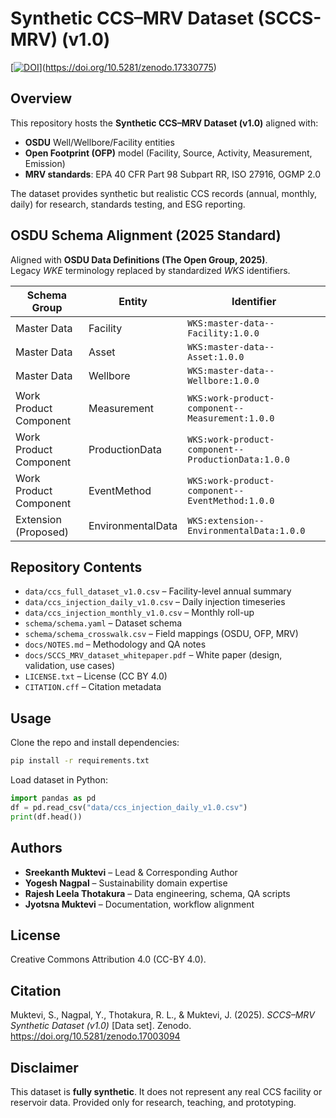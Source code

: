 # Synthetic CCS–MRV Dataset (SCCS-MRV) (v1.0)

[[![DOI](https://zenodo.org/badge/DOI/10.5281/zenodo.17003094.svg)](https://doi.org/10.5281/zenodo.17003094)](https://doi.org/10.5281/zenodo.17330775)

## Overview
This repository hosts the **Synthetic CCS–MRV Dataset (v1.0)** aligned with:
- **OSDU** Well/Wellbore/Facility entities
- **Open Footprint (OFP)** model (Facility, Source, Activity, Measurement, Emission)
- **MRV standards**: EPA 40 CFR Part 98 Subpart RR, ISO 27916, OGMP 2.0

The dataset provides synthetic but realistic CCS records (annual, monthly, daily) for research, standards testing, and ESG reporting.


## OSDU Schema Alignment (2025 Standard)
Aligned with **OSDU Data Definitions (The Open Group, 2025)**.  
Legacy *WKE* terminology replaced by standardized *WKS* identifiers.

| Schema Group | Entity | Identifier |
|---------------|---------|------------|
| Master Data | Facility | `WKS:master-data--Facility:1.0.0` |
| Master Data | Asset | `WKS:master-data--Asset:1.0.0` |
| Master Data | Wellbore | `WKS:master-data--Wellbore:1.0.0` |
| Work Product Component | Measurement | `WKS:work-product-component--Measurement:1.0.0` |
| Work Product Component | ProductionData | `WKS:work-product-component--ProductionData:1.0.0` |
| Work Product Component | EventMethod | `WKS:work-product-component--EventMethod:1.0.0` |
| Extension (Proposed) | EnvironmentalData | `WKS:extension--EnvironmentalData:1.0.0` |

## Repository Contents
- `data/ccs_full_dataset_v1.0.csv` – Facility-level annual summary
- `data/ccs_injection_daily_v1.0.csv` – Daily injection timeseries
- `data/ccs_injection_monthly_v1.0.csv` – Monthly roll-up
- `schema/schema.yaml` – Dataset schema
- `schema/schema_crosswalk.csv` – Field mappings (OSDU, OFP, MRV)
- `docs/NOTES.md` – Methodology and QA notes
- `docs/SCCS_MRV_dataset_whitepaper.pdf` – White paper (design, validation, use cases)
- `LICENSE.txt` – License (CC BY 4.0)
- `CITATION.cff` – Citation metadata

## Usage
Clone the repo and install dependencies:
```bash
pip install -r requirements.txt
```

Load dataset in Python:
```python
import pandas as pd
df = pd.read_csv("data/ccs_injection_daily_v1.0.csv")
print(df.head())
```

## Authors
- **Sreekanth Muktevi** – Lead & Corresponding Author
- **Yogesh Nagpal** – Sustainability domain expertise
- **Rajesh Leela Thotakura** – Data engineering, schema, QA scripts
- **Jyotsna Muktevi** – Documentation, workflow alignment

## License
Creative Commons Attribution 4.0 (CC-BY 4.0).

## Citation
Muktevi, S., Nagpal, Y., Thotakura, R. L., & Muktevi, J. (2025). *SCCS–MRV Synthetic Dataset (v1.0)* [Data set]. Zenodo. https://doi.org/10.5281/zenodo.17003094

## Disclaimer
This dataset is **fully synthetic**. It does not represent any real CCS facility or reservoir data. Provided only for research, teaching, and prototyping.
